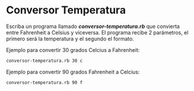# Conversor Temperatura 

Escriba un programa llamado ***conversor-temperatura.rb*** que convierta entre Fahrenheit a Celsius y viceversa. El programa recibe 2 parámetros, el primero será la temperatura y el segundo el formato. 

Ejemplo para convertir 30 grados Celcius a Fahrenheit:
```bash 
conversor-temperatura.rb 30 c
```

Ejemplo para convertir 90 grados Fahrenheit a Celcius:
```bash 
conversor-temperatura.rb 90 f
```
